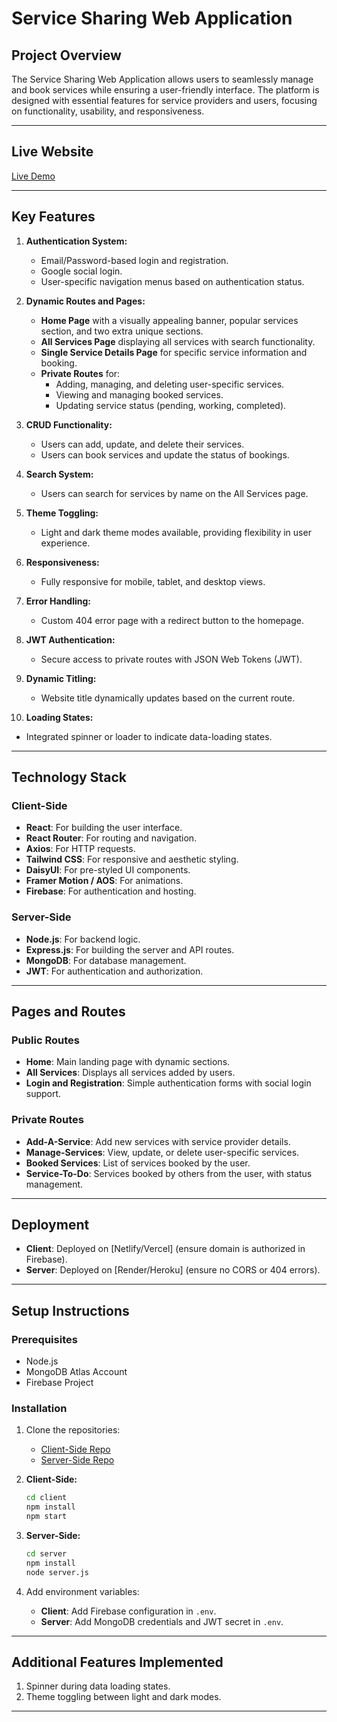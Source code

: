 # Service Sharing Web Application

## Project Overview
The Service Sharing Web Application allows users to seamlessly manage and book services while ensuring a user-friendly interface. The platform is designed with essential features for service providers and users, focusing on functionality, usability, and responsiveness.

---

## Live Website
[Live Demo](https://consulthive-0.web.app/)  

---

## Key Features

1. **Authentication System:**
   - Email/Password-based login and registration.
   - Google social login.
   - User-specific navigation menus based on authentication status.

2. **Dynamic Routes and Pages:**
   - **Home Page** with a visually appealing banner, popular services section, and two extra unique sections.
   - **All Services Page** displaying all services with search functionality.
   - **Single Service Details Page** for specific service information and booking.
   - **Private Routes** for:
     - Adding, managing, and deleting user-specific services.
     - Viewing and managing booked services.
     - Updating service status (pending, working, completed).

3. **CRUD Functionality:**
   - Users can add, update, and delete their services.
   - Users can book services and update the status of bookings.

4. **Search System:**
   - Users can search for services by name on the All Services page.

5. **Theme Toggling:**
   - Light and dark theme modes available, providing flexibility in user experience.

6. **Responsiveness:**
   - Fully responsive for mobile, tablet, and desktop views.

7. **Error Handling:**
   - Custom 404 error page with a redirect button to the homepage.

8. **JWT Authentication:**
   - Secure access to private routes with JSON Web Tokens (JWT).

9. **Dynamic Titling:**
   - Website title dynamically updates based on the current route.

10. **Loading States:**
   - Integrated spinner or loader to indicate data-loading states.

---

## Technology Stack

### Client-Side
- **React**: For building the user interface.
- **React Router**: For routing and navigation.
- **Axios**: For HTTP requests.
- **Tailwind CSS**: For responsive and aesthetic styling.
- **DaisyUI**: For pre-styled UI components.
- **Framer Motion / AOS**: For animations.
- **Firebase**: For authentication and hosting.

### Server-Side
- **Node.js**: For backend logic.
- **Express.js**: For building the server and API routes.
- **MongoDB**: For database management.
- **JWT**: For authentication and authorization.

---

## Pages and Routes

### Public Routes
- **Home**: Main landing page with dynamic sections.
- **All Services**: Displays all services added by users.
- **Login and Registration**: Simple authentication forms with social login support.

### Private Routes
- **Add-A-Service**: Add new services with service provider details.
- **Manage-Services**: View, update, or delete user-specific services.
- **Booked Services**: List of services booked by the user.
- **Service-To-Do**: Services booked by others from the user, with status management.

---

## Deployment

- **Client**: Deployed on [Netlify/Vercel] (ensure domain is authorized in Firebase).
- **Server**: Deployed on [Render/Heroku] (ensure no CORS or 404 errors).

---

## Setup Instructions

### Prerequisites
- Node.js
- MongoDB Atlas Account
- Firebase Project

### Installation
1. Clone the repositories:
   - [Client-Side Repo](#)
   - [Server-Side Repo](#)

2. **Client-Side:**
   ```bash
   cd client
   npm install
   npm start
   ```

3. **Server-Side:**
   ```bash
   cd server
   npm install
   node server.js
   ```

4. Add environment variables:
   - **Client**: Add Firebase configuration in `.env`.
   - **Server**: Add MongoDB credentials and JWT secret in `.env`.

---



## Additional Features Implemented
1. Spinner during data loading states.
2. Theme toggling between light and dark modes.

---
